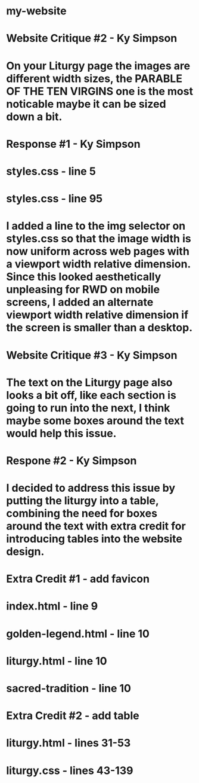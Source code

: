 # my-website

# Website Critique #2 - Ky Simpson
# On your Liturgy page the images are different width sizes, the PARABLE OF THE TEN VIRGINS one is the most noticable maybe it can be sized down a bit.

# Response #1 - Ky Simpson
# styles.css - line 5
# styles.css - line 95
# I added a line to the img selector on styles.css so that the image width is now uniform across web pages with a viewport width relative dimension. Since this looked aesthetically unpleasing for RWD on mobile screens, I added an alternate viewport width relative dimension if the screen is smaller than a desktop.

# Website Critique #3 - Ky Simpson
# The text on the Liturgy page also looks a bit off, like each section is going to run into the next, I think maybe some boxes around the text would help this issue.

# Respone #2 - Ky Simpson
# I decided to address this issue by putting the liturgy into a table, combining the need for boxes around the text with extra credit for introducing tables into the website design.

# Extra Credit #1 - add favicon
# index.html - line 9
# golden-legend.html - line 10
# liturgy.html - line 10
# sacred-tradition - line 10

# Extra Credit #2 - add table
# liturgy.html - lines 31-53
# liturgy.css - lines 43-139